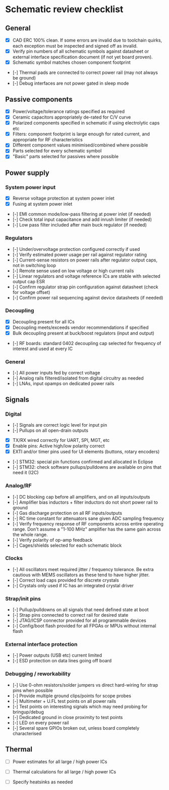 # Schematic review checklist

## General

* [x] CAD ERC 100% clean. If some errors are invalid due to toolchain quirks, each exception must be inspected and signed
off as invalid.
* [x] Verify pin numbers of all schematic symbols against datasheet or external interface specification document (if not yet board proven).
* [x] Schematic symbol matches chosen component footprint
* [-] Thermal pads are connected to correct power rail (may not always be ground)
* [-] Debug interfaces are not power gated in sleep mode

## Passive components
* [x] Power/voltage/tolerance ratings specified as required
* [x] Ceramic capacitors appropriately de-rated for C/V curve
* [x] Polarized components specified in schematic if using electrolytic caps etc
* [x] Filters: component footprint is large enough for rated current, and appropriate for RF characteristics
* [x] Different component values minimised/combined where possible
* [x] Parts selected for every schematic symbol
* [x] "Basic" parts selected for passives where possible

## Power supply

### System power input

* [x] Reverse voltage protection at system power inlet
* [x] Fusing at system power inlet
* [-] EMI common mode/low-pass filtering at power inlet (if needed)
* [-] Check total input capacitance and add inrush limiter (if needed)
* [-] Low pass filter included after main buck regulator (if needed)

### Regulators

* [-] Under/overvoltage protection configured correctly if used
* [-] Verify estimated power usage per rail against regulator rating
* [-] Current-sense resistors on power rails after regulator output caps, not in switching loop
* [-] Remote sense used on low voltage or high current rails
* [-] Linear regulators and voltage reference ICs are stable with selected output cap ESR
* [-] Confirm regulator strap pin configuration against datasheet (check for voltage offset)
* [-] Confirm power rail sequencing against device datasheets (if needed)

### Decoupling
* [x] Decoupling present for all ICs
* [x] Decoupling meets/exceeds vendor recommendations if specified
* [x] Bulk decoupling present at buck/boost regulators (input and output)
* [-] RF boards: standard 0402 decoupling cap selected for frequency of interest and used at every IC

### General
* [-] All power inputs fed by correct voltage
* [-] Analog rails filtered/isolated from digital circuitry as needed
* [-] LNAs, input opamps on dedicated power rails

## Signals

### Digital

* [-] Signals are correct logic level for input pin
* [-] Pullups on all open-drain outputs
* [x] TX/RX wired correctly for UART, SPI, MGT, etc
* [x] Enable pins: Active high/low polarity correct
* [x] EXTI and/or timer pins used for UI elements (buttons, rotary encoders)
* [-] STM32: special pin functions confirmed and allocated in Eclipse
* [-] STM32: check software pullups/pulldowns are available on pins that need it (I2C)

### Analog/RF

* [-] DC blocking cap before all amplifiers, and on all inputs/outputs
* [-] Amplifier bias inductors + filter inductors do not short power rail to ground
* [-] Gas discharge protection on all RF inputs/outputs
* [-] RC time constant for attenuators sane given ADC sampling frequency
* [-] Verify frequency response of RF components across entire operating range. Don't assume a "1-100 MHz" amplifier has the
same gain across the whole range.
* [-] Verify polarity of op-amp feedback
* [-] Cages/shields selected for each schematic block

### Clocks

* [-] All oscillators meet required jitter / frequency tolerance. Be extra cautious with MEMS oscillators as these tend to have higher jitter.
* [-] Correct load caps provided for discrete crystals
* [-] Crystals only used if IC has an integrated crystal driver

### Strap/init pins
* [-] Pullup/pulldowns on all signals that need defined state at boot
* [-] Strap pins connected to correct rail for desired state
* [-] JTAG/ICSP connector provided for all programmable devices
* [-] Config/boot flash provided for all FPGAs or MPUs without internal flash

### External interface protection

* [-] Power outputs (USB etc) current limited
* [-] ESD protection on data lines going off board

### Debugging / reworkability

* [-] Use 0-ohm resistors/solder jumpers vs direct hard-wiring for strap pins when possible
* [-] Provide multiple ground clips/points for scope probes
* [-] Multimeter + U.FL test points on all power rails
* [-] Test points on interesting signals which may need probing for bringup/debug
* [-] Dedicated ground in close proximity to test points
* [-] LED on every power rail
* [-] Several spare GPIOs broken out, unless board completely characterised

## Thermal

* [ ] Power estimates for all large / high power ICs
* [ ] Thermal calculations for all large / high power ICs
* [ ] Specify heatsinks as needed

